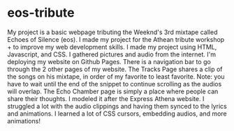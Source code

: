# eos-tribute
My project is a basic webpage tributing the Weeknd's 3rd mixtape called Echoes of Silence (eos). I made my project for the Athean tribute workshop + to improve my web development skills. I made my project using HTML, Javascript, and CSS. I gathered pictures and audio from the internet. I'm deploying my website on Github Pages. There is a navigation bar to go through the 2 other pages of my website. The Tracks Page shares a clip of the songs on his mixtape, in order of my favorite to least favorite. Note: you have to wait until the end of the snippet to continue scrolling as the audios will overlap. The Echo Chamber page is simply a place where people can share their thoughts. I modeled it after the Express Athena website. I struggled a lot with the audio clippings and having them synced to the lyrics and animations. I learned a lot of CSS cursors, embedding audios, and more animations! 
